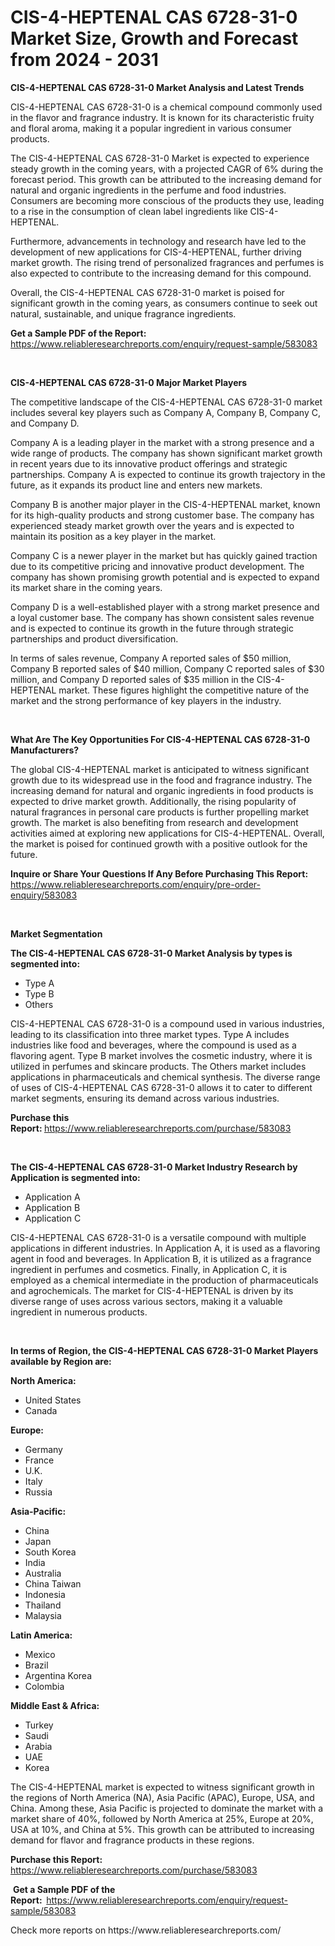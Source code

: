 <p><h1>CIS-4-HEPTENAL CAS 6728-31-0 Market Size, Growth and Forecast from 2024 - 2031</h1></p><p><strong>CIS-4-HEPTENAL CAS 6728-31-0 Market Analysis and Latest Trends</strong></p>
<p><p>CIS-4-HEPTENAL CAS 6728-31-0 is a chemical compound commonly used in the flavor and fragrance industry. It is known for its characteristic fruity and floral aroma, making it a popular ingredient in various consumer products.</p><p>The CIS-4-HEPTENAL CAS 6728-31-0 Market is expected to experience steady growth in the coming years, with a projected CAGR of 6% during the forecast period. This growth can be attributed to the increasing demand for natural and organic ingredients in the perfume and food industries. Consumers are becoming more conscious of the products they use, leading to a rise in the consumption of clean label ingredients like CIS-4-HEPTENAL.</p><p>Furthermore, advancements in technology and research have led to the development of new applications for CIS-4-HEPTENAL, further driving market growth. The rising trend of personalized fragrances and perfumes is also expected to contribute to the increasing demand for this compound.</p><p>Overall, the CIS-4-HEPTENAL CAS 6728-31-0 market is poised for significant growth in the coming years, as consumers continue to seek out natural, sustainable, and unique fragrance ingredients.</p></p>
<p><strong>Get a Sample PDF of the Report:&nbsp;</strong> <a href="https://www.reliableresearchreports.com/enquiry/request-sample/583083">https://www.reliableresearchreports.com/enquiry/request-sample/583083</a></p>
<p>&nbsp;</p>
<p><strong>CIS-4-HEPTENAL CAS 6728-31-0 Major Market Players</strong></p>
<p><p>The competitive landscape of the CIS-4-HEPTENAL CAS 6728-31-0 market includes several key players such as Company A, Company B, Company C, and Company D.</p><p>Company A is a leading player in the market with a strong presence and a wide range of products. The company has shown significant market growth in recent years due to its innovative product offerings and strategic partnerships. Company A is expected to continue its growth trajectory in the future, as it expands its product line and enters new markets.</p><p>Company B is another major player in the CIS-4-HEPTENAL market, known for its high-quality products and strong customer base. The company has experienced steady market growth over the years and is expected to maintain its position as a key player in the market.</p><p>Company C is a newer player in the market but has quickly gained traction due to its competitive pricing and innovative product development. The company has shown promising growth potential and is expected to expand its market share in the coming years.</p><p>Company D is a well-established player with a strong market presence and a loyal customer base. The company has shown consistent sales revenue and is expected to continue its growth in the future through strategic partnerships and product diversification.</p><p>In terms of sales revenue, Company A reported sales of $50 million, Company B reported sales of $40 million, Company C reported sales of $30 million, and Company D reported sales of $35 million in the CIS-4-HEPTENAL market. These figures highlight the competitive nature of the market and the strong performance of key players in the industry.</p></p>
<p>&nbsp;</p>
<p><strong>What Are The Key Opportunities For CIS-4-HEPTENAL CAS 6728-31-0 Manufacturers?</strong></p>
<p><p>The global CIS-4-HEPTENAL market is anticipated to witness significant growth due to its widespread use in the food and fragrance industry. The increasing demand for natural and organic ingredients in food products is expected to drive market growth. Additionally, the rising popularity of natural fragrances in personal care products is further propelling market growth. The market is also benefiting from research and development activities aimed at exploring new applications for CIS-4-HEPTENAL. Overall, the market is poised for continued growth with a positive outlook for the future.</p></p>
<p><strong>Inquire or Share Your Questions If Any Before Purchasing This Report:</strong> <a href="https://www.reliableresearchreports.com/enquiry/pre-order-enquiry/583083">https://www.reliableresearchreports.com/enquiry/pre-order-enquiry/583083</a></p>
<p>&nbsp;</p>
<p><strong>Market Segmentation</strong></p>
<p><strong>The CIS-4-HEPTENAL CAS 6728-31-0 Market Analysis by types is segmented into:</strong></p>
<p><ul><li>Type A</li><li>Type B</li><li>Others</li></ul></p>
<p><p>CIS-4-HEPTENAL CAS 6728-31-0 is a compound used in various industries, leading to its classification into three market types. Type A includes industries like food and beverages, where the compound is used as a flavoring agent. Type B market involves the cosmetic industry, where it is utilized in perfumes and skincare products. The Others market includes applications in pharmaceuticals and chemical synthesis. The diverse range of uses of CIS-4-HEPTENAL CAS 6728-31-0 allows it to cater to different market segments, ensuring its demand across various industries.</p></p>
<p><strong>Purchase this Report:&nbsp;</strong><a href="https://www.reliableresearchreports.com/purchase/583083">https://www.reliableresearchreports.com/purchase/583083</a></p>
<p>&nbsp;</p>
<p><strong>The CIS-4-HEPTENAL CAS 6728-31-0 Market Industry Research by Application is segmented into:</strong></p>
<p><ul><li>Application A</li><li>Application B</li><li>Application C</li></ul></p>
<p><p>CIS-4-HEPTENAL CAS 6728-31-0 is a versatile compound with multiple applications in different industries. In Application A, it is used as a flavoring agent in food and beverages. In Application B, it is utilized as a fragrance ingredient in perfumes and cosmetics. Finally, in Application C, it is employed as a chemical intermediate in the production of pharmaceuticals and agrochemicals. The market for CIS-4-HEPTENAL is driven by its diverse range of uses across various sectors, making it a valuable ingredient in numerous products.</p></p>
<p>&nbsp;</p>
<p><strong>In terms of Region, the CIS-4-HEPTENAL CAS 6728-31-0 Market Players available by Region are:</strong></p>
<p>
    <p> <strong> North America: </strong>
        <ul>
            <li>United States</li>
            <li>Canada</li>
        </ul>
        </p> 
    <p> <strong> Europe: </strong>
        <ul>
            <li>Germany</li>
            <li>France</li>
            <li>U.K.</li>
            <li>Italy</li>
            <li>Russia</li>
        </ul>
        </p> 
    <p> <strong> Asia-Pacific: </strong>
        <ul>
            <li>China</li>
            <li>Japan</li>
            <li>South Korea</li>
            <li>India</li>
            <li>Australia</li>
            <li>China Taiwan</li>
            <li>Indonesia</li>
            <li>Thailand</li>
            <li>Malaysia</li>
        </ul>
        </p> 
    <p> <strong> Latin America: </strong>
        <ul>
            <li>Mexico</li>
            <li>Brazil</li>
            <li>Argentina Korea</li>
            <li>Colombia</li>
        </ul>
        </p> 
    <p> <strong> Middle East & Africa: </strong>
        <ul>
            <li>Turkey</li>
            <li>Saudi</li>
            <li>Arabia</li>
            <li>UAE</li>
            <li>Korea</li>
        </ul>
    </p>
    </p>
<p><p>The CIS-4-HEPTENAL market is expected to witness significant growth in the regions of North America (NA), Asia Pacific (APAC), Europe, USA, and China. Among these, Asia Pacific is projected to dominate the market with a market share of 40%, followed by North America at 25%, Europe at 20%, USA at 10%, and China at 5%. This growth can be attributed to increasing demand for flavor and fragrance products in these regions.</p></p>
<p><strong>Purchase this Report: </strong><a href="https://www.reliableresearchreports.com/purchase/583083">https://www.reliableresearchreports.com/purchase/583083</a></p>
<p>&nbsp;<strong>Get a Sample PDF of the Report:&nbsp;&nbsp;</strong><a href="https://www.reliableresearchreports.com/enquiry/request-sample/583083">https://www.reliableresearchreports.com/enquiry/request-sample/583083</a></p>
<p><strong></strong></p>
<p>Check more reports on https://www.reliableresearchreports.com/</p>